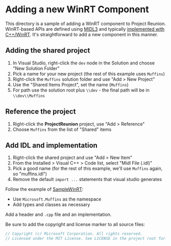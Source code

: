 ﻿# Adding a new WinRT Component

This directory is a sample of adding a WinRT component to Project Reunion.
WinRT-based APIs are defined using [MIDL3](https://docs.microsoft.com/en-us/uwp/midl-3/)
and typically [implemented with C++/WinRT](https://github.com/Microsoft/cppwinrt). It's
straightforward to add a new component in this manner.

## Adding the shared project

1. In Visual Studio, right-click the `dev` node in the Solution and choose "New Solution Folder"
2. Pick a name for your new project (the rest of this example uses `Muffins`)
3. Right-click the `Muffins` solution folder and use "Add > New Project"
4. Use the "Shared Items Project", set the name (`Muffins`)
4. For path use the solution root plus `\\dev` - the final path will be in `\\dev\\Muffins`

## Reference the project

1. Right-click the **ProjectReunion** project, use "Add > Reference"
2. Choose `Muffins` from the list of "Shared" items

## Add IDL and implementation

1. Right-click the shared project and use "Add > New Item"
2. From the Installed > Visual C++ > Code list, select "Midl File (.idl)"
3. Pick a good name (for the rest of this example, we'll use `Muffins` again, so "muffins.idl")
4. Remove the default `import ...` statements that visual studio generates

Follow the example of [SampleWinRT](./SampleWinRT.idl):

* Use `Microsoft.Muffins` as the namespace
* Add types and classes as necessary

Add a header and `.cpp` file and an implementation.

Be sure to add the copyright and license marker to all source files:

```c++
// Copyright (c) Microsoft Corporation. All rights reserved.
// Licensed under the MIT License. See LICENSE in the project root for license information.
```